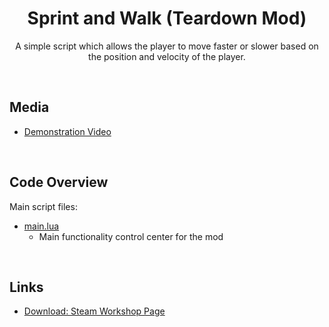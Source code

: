 <h1 align="center"> Sprint and Walk (Teardown Mod) </h1>
<p align="center">A simple script which allows the player to move faster or slower based on the position and velocity of the player. </p>
<br>


## Media
* [Demonstration Video](https://youtu.be/leI8GeKMCGI)

<br>

## Code Overview
Main script files:

* [main.lua](https://github.com/cheejins/Teardown-Mod---Sprint-and-Walk/blob/main/main.lua)
  * Main functionality control center for the mod
  
<br>

## Links
* [Download: Steam Workshop Page](https://steamcommunity.com/sharedfiles/filedetails/?id=2515136805)

